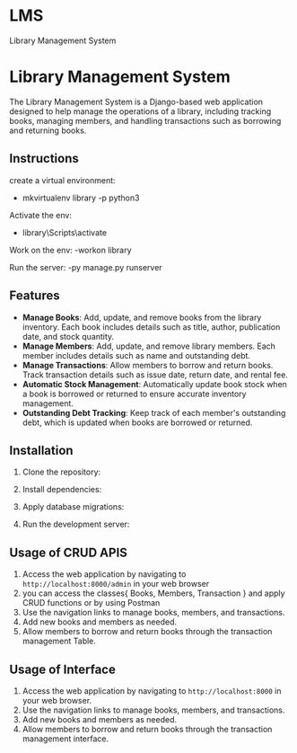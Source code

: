# LMS
Library Management System
# Library Management System

The Library Management System is a Django-based web application designed to help manage the operations of a library, including tracking books, managing members, and handling transactions such as borrowing and returning books.

## Instructions 
create a virtual environment:
- mkvirtualenv library -p python3

Activate the env:
- library\Scripts\activate

Work on the env:
-workon library

Run the server:
-py manage.py runserver

## Features

- **Manage Books**: Add, update, and remove books from the library inventory. Each book includes details such as title, author, publication date, and stock quantity.
- **Manage Members**: Add, update, and remove library members. Each member includes details such as name and outstanding debt.
- **Manage Transactions**: Allow members to borrow and return books. Track transaction details such as issue date, return date, and rental fee.
- **Automatic Stock Management**: Automatically update book stock when a book is borrowed or returned to ensure accurate inventory management.
- **Outstanding Debt Tracking**: Keep track of each member's outstanding debt, which is updated when books are borrowed or returned.

## Installation

1. Clone the repository:
   
3. Install dependencies:
   
5. Apply database migrations:

6. Run the development server:

## Usage of CRUD APIS
1. Access the web application by navigating to `http://localhost:8000/admin` in your web browser
2. you can access the classes{ Books, Members, Transaction } and apply CRUD functions or by using Postman
3. Use the navigation links to manage books, members, and transactions.
4. Add new books and members as needed.
5. Allow members to borrow and return books through the transaction management Table.

## Usage of Interface

1. Access the web application by navigating to `http://localhost:8000` in your web browser.
2. Use the navigation links to manage books, members, and transactions.
3. Add new books and members as needed.
4. Allow members to borrow and return books through the transaction management interface.




